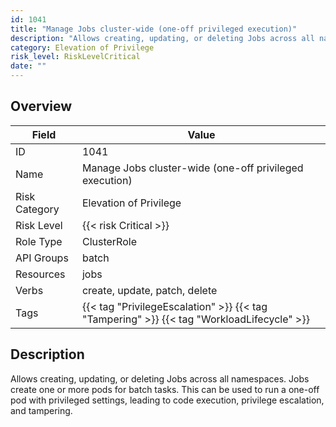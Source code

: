 ```yaml
---
id: 1041
title: "Manage Jobs cluster-wide (one-off privileged execution)"
description: "Allows creating, updating, or deleting Jobs across all namespaces. Jobs create one or more pods for batch tasks. This can be used to run a one-off pod with privileged settings, leading to code execution, privilege escalation, and tampering."
category: Elevation of Privilege
risk_level: RiskLevelCritical
date: ""
---
```


## Overview

| Field         | Value                                                                                     |
| ------------- | ----------------------------------------------------------------------------------------- |
| ID            | 1041                                                                                      |
| Name          | Manage Jobs cluster-wide (one-off privileged execution)                                   |
| Risk Category | Elevation of Privilege                                                                    |
| Risk Level    | {{< risk Critical >}}                                                                     |
| Role Type     | ClusterRole                                                                               |
| API Groups    | batch                                                                                     |
| Resources     | jobs                                                                                      |
| Verbs         | create, update, patch, delete                                                             |
| Tags          | {{< tag "PrivilegeEscalation" >}} {{< tag "Tampering" >}} {{< tag "WorkloadLifecycle" >}} |

## Description

Allows creating, updating, or deleting Jobs across all namespaces. Jobs create one or more pods for batch tasks. This can be used to run a one-off pod with privileged settings, leading to code execution, privilege escalation, and tampering.
